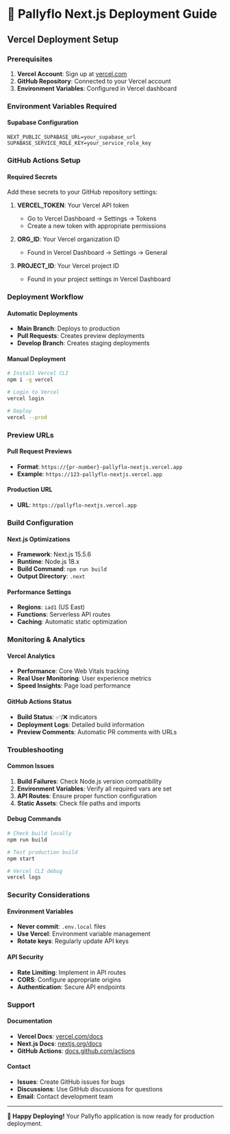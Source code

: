 # 🚀 Pallyflo Next.js Deployment Guide

## Vercel Deployment Setup

### Prerequisites
1. **Vercel Account**: Sign up at [vercel.com](https://vercel.com)
2. **GitHub Repository**: Connected to your Vercel account
3. **Environment Variables**: Configured in Vercel dashboard

### Environment Variables Required

#### Supabase Configuration
```
NEXT_PUBLIC_SUPABASE_URL=your_supabase_url
SUPABASE_SERVICE_ROLE_KEY=your_service_role_key
```

### GitHub Actions Setup

#### Required Secrets
Add these secrets to your GitHub repository settings:

1. **VERCEL_TOKEN**: Your Vercel API token
   - Go to Vercel Dashboard → Settings → Tokens
   - Create a new token with appropriate permissions

2. **ORG_ID**: Your Vercel organization ID
   - Found in Vercel Dashboard → Settings → General

3. **PROJECT_ID**: Your Vercel project ID
   - Found in your project settings in Vercel Dashboard

### Deployment Workflow

#### Automatic Deployments
- **Main Branch**: Deploys to production
- **Pull Requests**: Creates preview deployments
- **Develop Branch**: Creates staging deployments

#### Manual Deployment
```bash
# Install Vercel CLI
npm i -g vercel

# Login to Vercel
vercel login

# Deploy
vercel --prod
```

### Preview URLs

#### Pull Request Previews
- **Format**: `https://{pr-number}-pallyflo-nextjs.vercel.app`
- **Example**: `https://123-pallyflo-nextjs.vercel.app`

#### Production URL
- **URL**: `https://pallyflo-nextjs.vercel.app`

### Build Configuration

#### Next.js Optimizations
- **Framework**: Next.js 15.5.6
- **Runtime**: Node.js 18.x
- **Build Command**: `npm run build`
- **Output Directory**: `.next`

#### Performance Settings
- **Regions**: `iad1` (US East)
- **Functions**: Serverless API routes
- **Caching**: Automatic static optimization

### Monitoring & Analytics

#### Vercel Analytics
- **Performance**: Core Web Vitals tracking
- **Real User Monitoring**: User experience metrics
- **Speed Insights**: Page load performance

#### GitHub Actions Status
- **Build Status**: ✅/❌ indicators
- **Deployment Logs**: Detailed build information
- **Preview Comments**: Automatic PR comments with URLs

### Troubleshooting

#### Common Issues
1. **Build Failures**: Check Node.js version compatibility
2. **Environment Variables**: Verify all required vars are set
3. **API Routes**: Ensure proper function configuration
4. **Static Assets**: Check file paths and imports

#### Debug Commands
```bash
# Check build locally
npm run build

# Test production build
npm start

# Vercel CLI debug
vercel logs
```

### Security Considerations

#### Environment Variables
- **Never commit**: `.env.local` files
- **Use Vercel**: Environment variable management
- **Rotate keys**: Regularly update API keys

#### API Security
- **Rate Limiting**: Implement in API routes
- **CORS**: Configure appropriate origins
- **Authentication**: Secure API endpoints

### Support

#### Documentation
- **Vercel Docs**: [vercel.com/docs](https://vercel.com/docs)
- **Next.js Docs**: [nextjs.org/docs](https://nextjs.org/docs)
- **GitHub Actions**: [docs.github.com/actions](https://docs.github.com/actions)

#### Contact
- **Issues**: Create GitHub issues for bugs
- **Discussions**: Use GitHub discussions for questions
- **Email**: Contact development team

---

**🎉 Happy Deploying!** Your Pallyflo application is now ready for production deployment.

